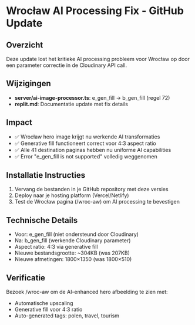 # Wrocław AI Processing Fix - GitHub Update

## Overzicht
Deze update lost het kritieke AI processing probleem voor Wrocław op door een parameter correctie in de Cloudinary API call.

## Wijzigingen
- **server/ai-image-processor.ts**: e_gen_fill → b_gen_fill (regel 72)
- **replit.md**: Documentatie update met fix details

## Impact
- ✅ Wrocław hero image krijgt nu werkende AI transformaties
- ✅ Generative fill functioneert correct voor 4:3 aspect ratio
- ✅ Alle 41 destination paginas hebben nu uniforme AI capabilities
- ✅ Error "e_gen_fill is not supported" volledig weggenomen

## Installatie Instructies
1. Vervang de bestanden in je GitHub repository met deze versies
2. Deploy naar je hosting platform (Vercel/Netlify)
3. Test de Wrocław pagina (/wroc-aw) om AI processing te bevestigen

## Technische Details
- Voor: e_gen_fill (niet ondersteund door Cloudinary)
- Na: b_gen_fill (werkende Cloudinary parameter)
- Aspect ratio: 4:3 via generative fill
- Nieuwe bestandsgrootte: ~304KB (was 207KB)
- Nieuwe afmetingen: 1800×1350 (was 1800×510)

## Verificatie
Bezoek /wroc-aw om de AI-enhanced hero afbeelding te zien met:
- Automatische upscaling
- Generative fill voor 4:3 ratio
- Auto-generated tags: polen, travel, tourism
